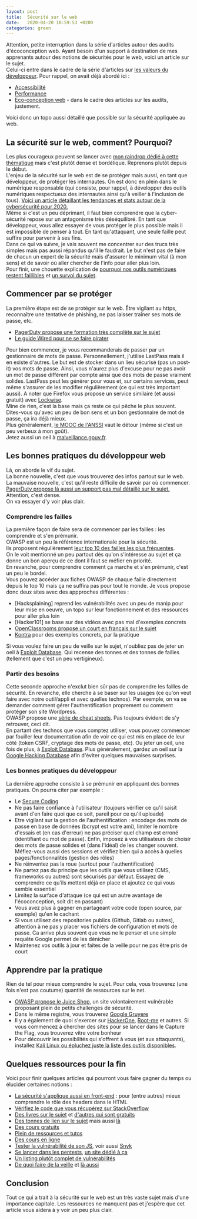 ```yaml
---
layout: post
title:  Sécurité sur le web
date:   2020-04-20 10:59:53 +0200
categories: green
---
```


Attention, petite interruption dans la série d'articles autour des audits d'écoconception web. Ayant besoin d'un support à destination de mes apprenants autour des notions de sécurités pour le web, voici un article sur le sujet.   
Celui-ci entre dans le cadre de la série d'articles sur [les valeurs du développeur](https://ldevernay.github.io/green/2019/09/03/valeurs.html). Pour rappel, on avait déjà abordé ici : 
* [Accessibilité](https://ldevernay.github.io/green/2019/10/20/accessibilite.html)
* [Performance](https://ldevernay.github.io/green/2019/11/12/performance.html)
* [Eco-conception web](https://ldevernay.github.io/green/2020/04/20/audits-ecoconception.html) - dans le cadre des articles sur les audits, justement.

Voici donc un topo aussi détaillé que possible sur la sécurité appliquée au web.   

## La sécurité sur le web, comment? Pourquoi?
Les plus courageux peuvent se lancer avec [mon raindrop dédié à cette thématique](https://raindrop.io/collection/7258315) mais c'est plutôt dense et bordélique. Reprenons plutôt depuis le début.   
L'enjeu de la sécurité sur le web est de se protéger mais aussi, en tant que développeur, de protéger les internautes. On est donc en plein dans le numérique responsable (qui consiste, pour rappel, à développer des outils numériques respectueux des internautes ainsi qu'à veiller à l'inclusion de tous). [Voici un article détaillant les tendances et stats autour de la cybersécurité pour 2020.](https://www.csoonline.com/article/3153707/top-cybersecurity-facts-figures-and-statistics.html)   
Même si c'est un peu déprimant, il faut bien comprendre que la cyber-sécurité repose sur un antagonisme très déséquilibré. En tant que développeur, vous allez essayer de vous protéger le plus possible mais il est impossible de penser à tout. En tant qu'attaquant, une seule faille peut suffire pour parvenir à ses fins.   
Dans ce qui va suivre, je vais souvent me concentrer sur des trucs très simples mais pas aussi répandus qu'il le faudrait. Le but n'est pas de faire de chacun un expert de la sécurité mais d'assurer le minimum vital (à mon sens) et de savoir où aller chercher de l'info pour aller plus loin.  
Pour finir, une chouette explication de [pourquoi nos outils numériques restent faillibles](https://danielmiessler.com/blog/the-reason-software-remains-insecure/) et [un survol du sujet](https://24ways.org/2018/securing-your-site-like-its-1999/).

## Commencer par se protéger
La première étape est de se protéger sur le web. Être vigilant au https, reconnaître une tentative de phishing, ne pas laisser traîner ses mots de passe, etc. 
* [PagerDuty propose une formation très complète sur le sujet](https://sudo.pagerduty.com/for_everyone/)
* [Le guide Wired pour ne se faire pirater](https://www.vice.com/en_us/article/d3devm/motherboard-guide-to-not-getting-hacked-online-safety-guide)
  
Pour bien commencer, je vous recommanderais de passer par un gestionnaire de mots de passe. Personnellement, j'utilise LastPass mais il en existe d'autres. Le but est de stocker dans un lieu sécurisé (pas un post-it) vos mots de passe. Ainsi, vous n'aurez plus d'excuse pour ne pas avoir un mot de passe différent par compte ainsi que des mots de passe vraiment solides. LastPass peut les générer pour vous et, sur certains services, peut même s'assurer de les modifier régulièrement (ce qui est très important aussi). A noter que Firefox vous propose un service similaire (et aussi gratuit) avec [Lockwise](https://www.mozilla.org/en-US/firefox/lockwise/).   
Mine de rien, c'est la base mais ça reste ce qui pêche le plus souvent.  
Dites-vous qu'avec un peu de bon sens et un bon gestionnaire de mot de passe, ça ira déjà mieux.   
Plus généralement, [le MOOC de l'ANSSI](https://secnumacademie.gouv.fr/) vaut le détour (même si c'est un peu verbeux à mon goût).   
Jetez aussi un oeil à [malveillance.gouv.fr](https://www.cybermalveillance.gouv.fr/tous-nos-contenus/a-propos/kit-de-communication).
   
## Les bonnes pratiques du développeur web
Là, on aborde le vif du sujet.  
La bonne nouvelle, c'est que vous trouverez des infos partout sur le web.   
La mauvaise nouvelle, c'est qu'il reste difficile de savoir par où commencer.  
[PagerDuty propose là aussi un support pas mal détaillé sur le sujet.](https://sudo.pagerduty.com/for_engineers/) Attention, c'est dense.  
On va essayer d'y voir plus clair.   
   
### Comprendre les failles
La première façon de faire sera de commencer par les failles : les comprendre et s'en prémunir.  
OWASP est un peu la référence internationale pour la sécurité.  
Ils proposent régulièrement [leur top 10 des failles les plus fréquentes](https://owasp.org/www-project-top-ten/).  
On le voit mentionné un peu partout dès qu'on s'intéresse au sujet et ça donne un bon aperçu de ce dont il faut se méfier en priorité.  
En revanche, pour comprendre comment ça marche et s'en prémunir, c'est un peu le bordel.  
Vous pouvez accéder aux fiches OWASP de chaque faille directement depuis le top 10 mais ça ne suffira pas pour tout le monde. Je vous propose donc deux sites avec des appproches différentes : 
* [Hacksplaining] reprend les vulnérabilités avec un peu de manip pour leur mise en oeuvre, un topo sur leur fonctionnement et des ressources pour aller plus loin
* [Hacker101] se base sur des vidéos avec pas mal d'exemples concrets 
* [OpenClassrooms propose un court en français sur le sujet](https://openclassrooms.com/fr/courses/2091901-protegez-vous-efficacement-contre-les-failles-web/2680162-nayez-jamais-confiance)
* [Kontra](https://application.security/free-application-security-training) pour des exemples concrets, par la pratique
  
Si vous voulez faire un peu de veille sur le sujet, n'oubliez pas de jeter un oeil à [Exploit Database](https://www.exploit-db.com/). Qui recense des tonnes et des tonnes de failles (tellement que c'est un peu vertigineux).

### Partir des besoins
Cette seconde approche n'exclut bien sûr pas de comprendre les failles de sécurité. En revanche, elle cherche à se baser sur les usages (ce qu'on veut faire avec notre outil/appli et avec quelles technos). Par exemple, on va se demander comment gérer l'authentification proprement ou comment protéger son site Wordpress.   
OWASP propose une [série de cheat sheets](https://cheatsheetseries.owasp.org/). Pas toujours évident de s'y retrouver, ceci dit.   
En partant des technos que vous comptez utiliser, vous pouvez commencer par fouiller leur documentation afin de voir ce qui est mis en place de leur côté (token CSRF, cryptage des mots de passe, etc). Ou jeter un oeil, une fois de plus, à [Exploit Database](https://www.exploit-db.com/). Plus généralement, gardez un oeil sur la [Google Hacking Database](https://www.exploit-db.com/google-hacking-database) afin d'éviter quelques mauvaises surprises. 

### Les bonnes pratiques du développeur
La dernière approche consiste à se prémunir en appliquant des bonnes pratiques. On pourra citer par exemple : 
* Le [Secure Coding](http://opensecuritytraining.info/IntroSecureCoding.html)
* Ne pas faire confiance à l'utilisateur (toujours vérifier ce qu'il saisit avant d'en faire quoi que ce soit, pareil pour ce qu'il uploade)
* Etre vigilant sur la gestion de l'authentification : encodage des mots de passe en base de données (bcrypt est votre ami), limiter le nombre d'essais et (en cas d'erreur) ne pas préciser quel champ est erroné (identifiant ou mot de passe). Enfin, imposez à vos utilisateurs de choisir des mots de passe solides et (dans l'idéal) de les changer souvent. Méfiez-vous aussi des sessions et vérifiez bien qui a accès à quelles pages/fonctionnalités (gestion des rôles)
* Ne réinventez pas la roue (surtout pour l'authentification)
* Ne partez pas du principe que les outils que vous utilisez (CMS, frameworks ou autres) sont sécurisés par défaut. Essayez de comprendre ce qu'ils mettent déjà en place et ajoutez ce qui vous semble essentiel
* Limitez la surface d'attaque (ce qui est un autre avantage de l'écoconception, soit dit en passant)
* Vous avez plus à gagner en partageant votre code (open source, par exemple) qu'en le cachant
* Si vous utilisez des repositories publics (Github, Gitlab ou autres), attention à ne pas y placer vos fichiers de configuration et mots de passe. Ca arrive plus souvent que vous ne le penser et une simple requête Google permet de les dénicher
* Maintenez vos outils à jour et faites de la veille pour ne pas être pris de court
    
## Apprendre par la pratique
Rien de tel pour mieux comprendre le sujet. Pour cela, vous trouverez (une fois n'est pas coutume) quantité de ressources sur le net.
* [OWASP propose le Juice Shop](http://bkimminich.github.io/juice-shop/#/), un site volontairement vulnérable proposant plein de petits challenges de sécurité.
* Dans le même registre, vous trouverez [Google Gruyere](https://google-gruyere.appspot.com/)
* Il y a également de quoi s'exercer sur [HackerOne](https://www.hackerone.com/hacker101), [Root-me](https://www.root-me.org/?lang=en) et autres. Si vous commencez à chercher des sites pour se lancer dans le Capture the Flag, vous trouverez vitre votre bonheur
* Pour découvrir les possibilités qui s'offrent à vous (et aux attaquants), installez [Kali Linux ou épluchez juste la liste des outils disponibles](https://tools.kali.org/).

## Quelques ressources pour la fin
Voici pour finir quelques articles qui pourront vous faire gagner du temps ou élucider certaines notions : 
* [La sécurité s'applique aussi en front-end](https://hackernoon.com/10-security-tips-for-frontend-developers-oi4624ld) : pour (entre autres) mieux comprendre le rôle des headers dans le HTML
* [Vérifiez le code que vous récupérez sur StackOverflow](https://programming.guide/worlds-most-copied-so-snippet.html)
* [Des livres sur le sujet](https://cybercanon.paloaltonetworks.com/) et [d'autres qui sont gratuits](https://github.com/yeahhub/Hacking-Security-Ebooks)
* [Des tonnes de lien sur le sujet](https://github.com/qazbnm456/awesome-web-security) mais aussi [là](https://github.com/Hack-with-Github/Awesome-Hacking)
* [Des cours gratuits](https://heimdalsecurity.com/en/security-education-resources)
* [Plein de ressources et tutos](https://cybsploit.com/)
* [Des cours en ligne](https://portswigger.net/web-security)
* [Tester la vulnérabilité de son JS](https://github.com/lirantal/is-website-vulnerable), voir aussi [Snyk](https://www.smashingmagazine.com/2016/01/eliminating-known-security-vulnerabilities-with-snyk/)
* [Se lancer dans les pentests](https://jhalon.github.io/becoming-a-pentester/), [un site dédié à ça](https://www.hackthebox.eu/)
* [Un listing plutôt complet de vulnérabilités](http://cve.mitre.org/)
* [De quoi faire de la veille](https://krebsonsecurity.com/) et [là aussi](https://www.darkreading.com/)

## Conclusion
Tout ce qui a trait à la sécurité sur le web est un très vaste sujet mais d'une importance capitale. Les ressources ne manquent pas et j'espère que cet article vous aidera à y voir un peu plus clair.  